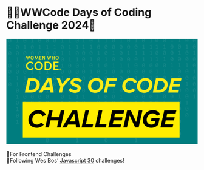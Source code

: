 <h1>👩‍💻WWCode Days of Coding Challenge 2024🌟</h1>
<img src="./media/wwcode-challenge.png" alt="women who code challenge poster">
<!-- <img src="./media/challenge-poster.png" alt="web bos javascript course poster"> -->
<p>📍For Frontend Challenges <br/>🎯Following Wes Bos’ <a href="https://javascript30.com/" target="_blank"> Javascript 30</a> challenges! </p>
<!-- and building 30 things in 30 days with Vanilla JS, HTML, and CSS </p> -->
